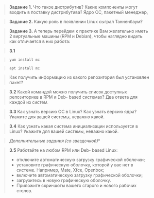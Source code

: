 >**Задание 1.**
>Что такое дистрибутив? Какие компоненты могут входить в поставку дистрибутива?
Ядро ОС, пакетный менеджер, 

>**Задание 2.**
>Какую роль в появлении Linux сыграл Танненбаум?

>**Задание 3.**
>А теперь перейдем к практике
>Вам желательно иметь 2 виртуальные машины (RPM и Debian), чтобы наглядно видеть как отличается в них работа:

>**3.1**

>```yum install mc```

>```apt install mc```

>Как получить информацию из какого репозитория был установлен пакет?

>**3.2** Какой командой можно получить список доступных репозиториев в RPM и Deb- based системах? Два ответа для каждой из систем.

>**3.3** Как узнать версию ОС в Linux? Как узнать версию ядра? Укажите для вашей системы, неважно какой.

>**3.4** Как узнать какая система инициализации используется в Linux? Укажите для вашей системы, неважно какой.

>**Дополнительные задания (со звездочкой*)**

>**3.5** Работайте на любом RPM или Deb- based Linux:
> - отключите автоматическую загрузку графической оболочки;
> - установите графическую оболочку, которой у вас нет в системе. Например, Mate, Xfce, Openbox;
> - включите автоматическую загрузку графической оболочки;
> - загрузитесь в новую графическую оболочку.
> - Приложите скриншоты вашего старого и нового рабочих столов.